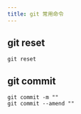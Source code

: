 ```yaml
---
title: git 常用命令
---
```


## git reset

```shell
git reset
```

## git commit

```shell
git commit -m ""
git commit --amend ""
```

```shell
```

